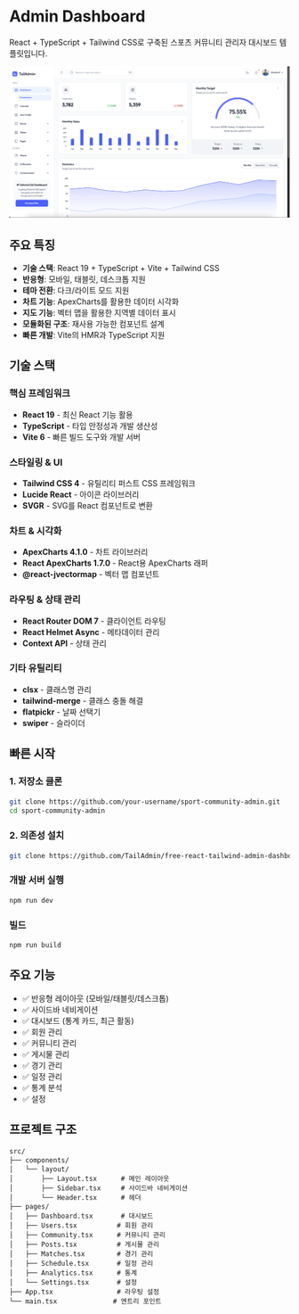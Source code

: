 # Admin Dashboard

React + TypeScript + Tailwind CSS로 구축된 스포츠 커뮤니티 관리자 대시보드 템플릿입니다.

![Dashboard Preview](./sample.png)

## 주요 특징

- **기술 스택**: React 19 + TypeScript + Vite + Tailwind CSS
- **반응형**: 모바일, 태블릿, 데스크톱 지원
- **테마 전환**: 다크/라이트 모드 지원
- **차트 기능**: ApexCharts를 활용한 데이터 시각화
- **지도 기능**: 벡터 맵을 활용한 지역별 데이터 표시
- **모듈화된 구조**: 재사용 가능한 컴포넌트 설계
- **빠른 개발**: Vite의 HMR과 TypeScript 지원

## 기술 스택

### 핵심 프레임워크
- **React 19** - 최신 React 기능 활용
- **TypeScript** - 타입 안정성과 개발 생산성
- **Vite 6** - 빠른 빌드 도구와 개발 서버

### 스타일링 & UI
- **Tailwind CSS 4** - 유틸리티 퍼스트 CSS 프레임워크
- **Lucide React** - 아이콘 라이브러리
- **SVGR** - SVG를 React 컴포넌트로 변환

### 차트 & 시각화
- **ApexCharts 4.1.0** - 차트 라이브러리
- **React ApexCharts 1.7.0** - React용 ApexCharts 래퍼
- **@react-jvectormap** - 벡터 맵 컴포넌트

### 라우팅 & 상태 관리
- **React Router DOM 7** - 클라이언트 라우팅
- **React Helmet Async** - 메타데이터 관리
- **Context API** - 상태 관리

### 기타 유틸리티
- **clsx** - 클래스명 관리
- **tailwind-merge** - 클래스 충돌 해결
- **flatpickr** - 날짜 선택기
- **swiper** - 슬라이더

## 빠른 시작

### 1. 저장소 클론
```bash
git clone https://github.com/your-username/sport-community-admin.git
cd sport-community-admin
```

### 2. 의존성 설치
```bash
git clone https://github.com/TailAdmin/free-react-tailwind-admin-dashboard.git
```

### 개발 서버 실행

```bash
npm run dev
```

### 빌드

```bash
npm run build
```

## 주요 기능

- ✅ 반응형 레이아웃 (모바일/태블릿/데스크톱)
- ✅ 사이드바 네비게이션
- ✅ 대시보드 (통계 카드, 최근 활동)
- ✅ 회원 관리
- ✅ 커뮤니티 관리
- ✅ 게시물 관리
- ✅ 경기 관리
- ✅ 일정 관리
- ✅ 통계 분석
- ✅ 설정

## 프로젝트 구조

```
src/
├── components/
│   └── layout/
│       ├── Layout.tsx      # 메인 레이아웃
│       ├── Sidebar.tsx     # 사이드바 네비게이션
│       └── Header.tsx      # 헤더
├── pages/
│   ├── Dashboard.tsx       # 대시보드
│   ├── Users.tsx          # 회원 관리
│   ├── Community.tsx      # 커뮤니티 관리
│   ├── Posts.tsx          # 게시물 관리
│   ├── Matches.tsx        # 경기 관리
│   ├── Schedule.tsx       # 일정 관리
│   ├── Analytics.tsx      # 통계
│   └── Settings.tsx       # 설정
├── App.tsx                # 라우팅 설정
└── main.tsx              # 엔트리 포인트
```
